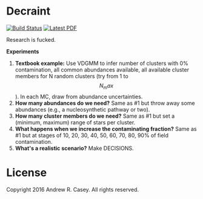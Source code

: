 
Decraint
========

[![Build Status](https://travis-ci.org/andycasey/decraint.svg?branch=master)](https://travis-ci.org/andycasey/decraint) [![Latest PDF](https://img.shields.io/badge/PDF-latest-orange.svg)](https://github.com/andycasey/decraint/blob/master-pdf/article/ms.pdf)

Research is fucked.



**Experiments**

1. **Textbook example:** Use VDGMM to infer number of clusters with 0% contamination, all common abundances available, all available cluster members for N random clusters (try from 1 to $$ N_max $$). In each MC, draw from abundance uncertainties.
2. **How many abundances do we need?** Same as #1 but throw away some abundances (e.g., a nucleosynthetic pathway or two).
3. **How many cluster members do we need?** Same as #1 but set a (minimum, maximum) range of stars per cluster.
4. **What happens when we increase the contaminating fraction?** Same as #1 but at stages of 10, 20, 30, 40, 50, 60, 70, 80, 90% of field contamination.
5. **What's a realistic scenario?** Make DECISIONS.


License
======= 
Copyright 2016 Andrew R. Casey. All rights reserved.
